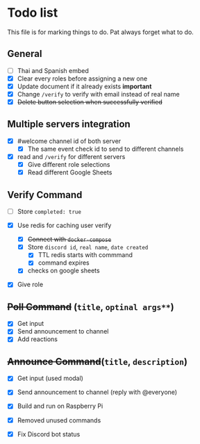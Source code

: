 # Todo list
This file is for marking things to do. Pat always forget what to do.

## General
- [ ] Thai and Spanish embed 
- [X] Clear every roles before assigning a new one
- [X] Update document if it already exists **important**
- [X] Change `/verify` to verify with email instead of real name
- [X] ~~Delete button selection when successfully verified~~

## Multiple servers integration
- [X] #welcome channel id of both server
  - [X] The same event check id to send to different channels
- [X] read and `/verify` for different servers
  - [X] Give different role selections
  - [X] Read different Google Sheets

## Verify Command
- [ ] Store `completed: true`
- [X] Use redis for caching user verify
  - [X] ~~Connect with `docker-compose`~~
  - [X] Store `discord id`, `real name`, `date created`   
    - [X] TTL redis starts with commmand
    - [X] command expires
  - [X] checks on google sheets
- [X] Give role


## ~~Poll Command~~ (`title`, `optinal args**`)
- [X] Get input
- [X] Send announcement to channel
- [X] Add reactions

## ~~Announce Command~~(`title`, `description`)
- [X] Get input (used modal)
- [X] Send announcement to channel (reply with @everyone)

- [X] Build and run on Raspberry Pi
- [X] Removed unused commands
- [X] Fix Discord bot status